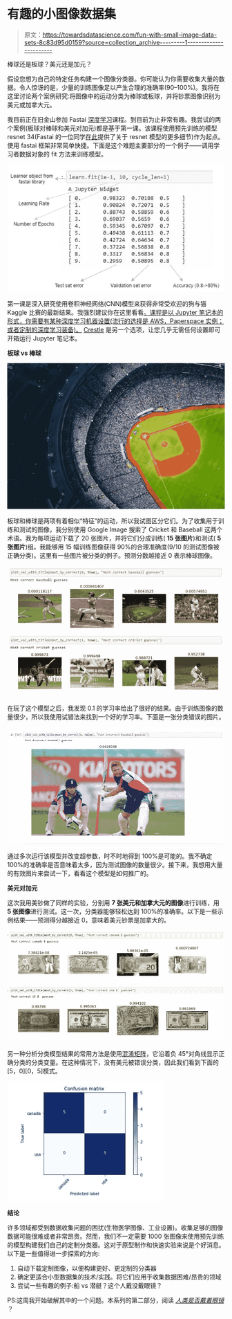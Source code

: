 # 有趣的小图像数据集

> 原文：<https://towardsdatascience.com/fun-with-small-image-data-sets-8c83d95d0159?source=collection_archive---------1----------------------->

棒球还是板球？美元还是加元？

假设您想为自己的特定任务构建一个图像分类器。你可能认为你需要收集大量的数据。令人惊讶的是，少量的训练图像足以产生合理的准确率(90–100%)。我将在这里讨论两个案例研究:将图像中的运动分类为棒球或板球，并将钞票图像识别为美元或加拿大元。

我目前正在旧金山参加 Fastai [深度学习](https://www.usfca.edu/data-institute/certificates/deep-learning-part-one)课程。到目前为止非常有趣。我尝试的两个案例(板球对棒球和美元对加元)都是基于第一课。该课程使用预先训练的模型 resnet 34(Fastai 的一位同学[在此](http://teleported.in/posts/decoding-resnet-architecture/)提供了关于 resnet 模型的更多细节)作为起点。使用 fastai 框架非常简单快捷。下面是这个难题主要部分的一个例子——调用学习者数据对象的 fit 方法来训练模型。

![](img/b67aad4e664531761c393486ff673904.png)

第一课是深入研究使用卷积神经网络(CNN)模型来获得非常受欢迎的狗与猫 Kaggle 比赛的最新结果。我强烈建议你在这里看看[。课程是以 Jupyter 笔记本的形式，你需要有某种深度学习机器设置(流行的选择是 AWS，Paperspace 实例；或者定制的深度学习装备)。](https://github.com/fastai/fastai) [Crestle](https://www.crestle.com/) 是另一个选项，让您几乎无需任何设置即可开箱运行 Jupyter 笔记本。

**板球 vs 棒球**

![](img/6b0ddc7c420b3d7c768df23aeb8578d7.png)

板球和棒球是两项有着相似“特征”的运动，所以我试图区分它们。为了收集用于训练和测试的图像，我分别使用 Google Image 搜索了 Cricket 和 Baseball 这两个术语。我为每项运动下载了 20 张图片，并将它们分成训练( **15 张图片**)和测试( **5 张图片**)组。我能够用 15 幅训练图像获得 90%的合理准确度(9/10 的测试图像被正确分类)。这里有一些图片被分类的例子。预测分数越接近 0 表示棒球图像。

![](img/d85774ec969a6c43c7f30046b705286f.png)

在玩了这个模型之后，我发现 0.1 的学习率给出了很好的结果。由于训练图像的数量很少，所以我使用试错法来找到一个好的学习率。下面是一张分类错误的图片。

![](img/8998a3665b3a7fe9a426621c6ed95923.png)

通过多次运行该模型并改变超参数，时不时地得到 100%是可能的。我不确定 100%的准确率是否意味着太多，因为测试图像的数量很少。接下来，我想用大量的有效图片来尝试一下，看看这个模型是如何推广的。

**美元对加元**

这次我用美钞做了同样的实验，分别用 **7 张美元和加拿大元的图像**进行训练，用 **5 张图像**进行测试。这一次，分类器能够轻松达到 100%的准确率。以下是一些示例结果——预测得分越接近 0，意味着美元钞票是加拿大的。

![](img/d92500c31930e7ad0360635d9b871f6b.png)

另一种分析分类模型结果的常用方法是使用[混淆矩阵](http://www.dataschool.io/simple-guide-to-confusion-matrix-terminology/)，它沿着负 45°对角线显示正确分类的分类变量。在这种情况下，没有美元被错误分类，因此我们看到下面的[5，0][0，5]模式。

![](img/bc7e13a204ad85f8e05079a9a25fe1da.png)

**结论**

许多领域都受到数据收集问题的困扰(生物医学图像、工业设置)。收集足够的图像数据可能很难或者非常昂贵。然而，我们不一定需要 1000 张图像来使用预先训练的模型构建我们自己的定制分类器。这对于原型制作和快速实验来说是个好消息。以下是一些值得进一步探索的方向:

1.  自动下载定制图像，以便构建更好、更定制的分类器
2.  确定更适合小型数据集的技术/实践。将它们应用于收集数据困难/昂贵的领域
3.  尝试一些有趣的例子:船 vs 潜艇？这个人戴没戴眼镜？

PS:这周我开始破解其中的一个问题。本系列的第二部分，阅读 [*人类是否戴着眼镜*](https://medium.com/@nikhil.b.k_13958/fun-with-small-image-data-sets-part-2-54d683ca8c96) ？